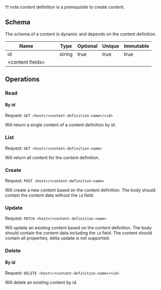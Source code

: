 !!! note 
    content definition is a prerequisite to create content.

## Schema

The schema of a content is dynamic and depends on the content definition.

| Name              |     |     | Type   | Optional | Unique | Immutable |
| ----------------- | --- | --- | ------ | -------- | ------ | --------- |
| id                |     |     | string | true     | true   | true      |
| <content fields\> |     |     |        |          |        |           | 

## Operations

### Read 

#### By id

Request: `GET <host>/<content-definition-name>/<id>`

Will return a single content of a content definition by id.

### List 

Request: `GET <host>/<content-definition-name>`

Will return all content for the content definition.

### Create

Request: `POST <host>/<content-definition-name>`

Will create a new content based on the content definition. The body should contain the content data without the `id` field.

### Update

Request: `PATCH <host>/<content-definition-name>`

Will update an existing content based on the content definition. The body should contain the content data including the `id` field. The content should contain all properties, delta update is not supported.

### Delete

#### By id

Request: `DELETE <host>/<content-definition-name>/<id>`

Will delete an existing content by id. 

